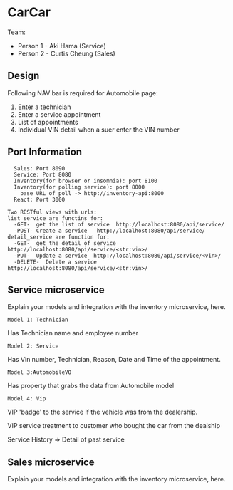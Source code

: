 # CarCar

Team:

* Person 1 - Aki Hama (Service)
* Person 2 - Curtis Cheung (Sales)

## Design


Following NAV bar is required for Automobile page:
1) Enter a technician
2) Enter a service appointment
3) List of appointments
4) Individual VIN detail when a suer enter the VIN number

## Port Information ##
      Sales: Port 8090
      Service: Port 8080
      Inventory(for browser or insomnia): port 8100
      Inventory(for polling service): port 8000
        base URL of poll -> http://inventory-api:8000
      React: Port 3000

    Two RESTful views with urls:
    list_service are functins for:
      -GET-  get the list of service  http://localhost:8080/api/service/
      -POST- Create a service   http://localhost:8080/api/service/
    detail_service are function for:
      -GET-  get the detail of service http://localhost:8080/api/service/<str:vin>/
      -PUT-  Update a service  http://localhost:8080/api/service/<vin>/
      -DELETE-  Delete a service  http://localhost:8080/api/service/<str:vin>/

## Service microservice


Explain your models and integration with the inventory
microservice, here.

    Model 1: Technician
  Has Technician name and employee number

    Model 2: Service
  Has Vin number, Technician, Reason, Date and Time of
  the appointment.

    Model 3:AutomobileVO
  Has property that grabs the data from Automobile model

    Model 4: Vip
  VIP 'badge' to the service if the vehicle was from the dealership.

VIP service treatment to customer who bought the car from the dealship

Service History => Detail of past service



## Sales microservice

Explain your models and integration with the inventory
microservice, here.
